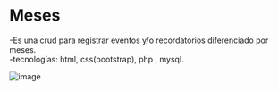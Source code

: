 # Meses

-Es una crud para registrar eventos y/o recordatorios diferenciado por meses.  
-tecnologías: html, css(bootstrap), php , mysql.  

![image](https://github.com/alannieto07/Meses/assets/110429020/93c23f36-0ca4-44ea-9d17-a10bcb936606)


